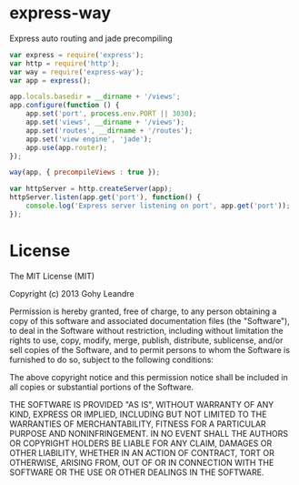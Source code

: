 express-way
===========

Express auto routing and jade precompiling

```js
var express = require('express');
var http = require('http');
var way = require('express-way');
var app = express();

app.locals.basedir = __dirname + '/views';
app.configure(function () {
    app.set('port', process.env.PORT || 3030);
    app.set('views', __dirname + '/views');
    app.set('routes', __dirname + '/routes');
    app.set('view engine', 'jade');
    app.use(app.router);
});

way(app, { precompileViews : true });

var httpServer = http.createServer(app);
httpServer.listen(app.get('port'), function() {
    console.log('Express server listening on port', app.get('port'));
});
```

License
=======

The MIT License (MIT)

Copyright (c) 2013 Gohy Leandre

Permission is hereby granted, free of charge, to any person obtaining a copy of
this software and associated documentation files (the "Software"), to deal in
the Software without restriction, including without limitation the rights to
use, copy, modify, merge, publish, distribute, sublicense, and/or sell copies of
the Software, and to permit persons to whom the Software is furnished to do so,
subject to the following conditions:

The above copyright notice and this permission notice shall be included in all
copies or substantial portions of the Software.

THE SOFTWARE IS PROVIDED "AS IS", WITHOUT WARRANTY OF ANY KIND, EXPRESS OR
IMPLIED, INCLUDING BUT NOT LIMITED TO THE WARRANTIES OF MERCHANTABILITY, FITNESS
FOR A PARTICULAR PURPOSE AND NONINFRINGEMENT. IN NO EVENT SHALL THE AUTHORS OR
COPYRIGHT HOLDERS BE LIABLE FOR ANY CLAIM, DAMAGES OR OTHER LIABILITY, WHETHER
IN AN ACTION OF CONTRACT, TORT OR OTHERWISE, ARISING FROM, OUT OF OR IN
CONNECTION WITH THE SOFTWARE OR THE USE OR OTHER DEALINGS IN THE SOFTWARE.


